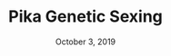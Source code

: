---
title: "Pika Genetic Sexing"
date: "October 3, 2019"
thumbnail: "/assets/projects/pika-genetic-sexing/thumbnail.jpg"
links:
    - {name: "Poster", icon: "fas fa-file-image", link: "/assets/projects/pika-genetic-sexing/KitchensJames_PikaPoster_2019.pdf"}
short_desc: "Performing genetic sexing on tissue and fecal samples from the American pika (Ochotona princeps)."
---